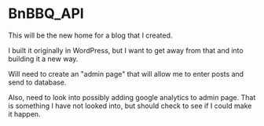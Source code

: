 # BnBBQ_API

This will be the new home for a blog that I created.  

I built it originally in WordPress, but I want to get away from that and into building it a new way.

Will need to create an "admin page" that will allow me to enter posts and send to database.

Also, need to look into possibly adding google analytics to admin page.  That is something I have not looked into, but should check to see if I could make it happen.
